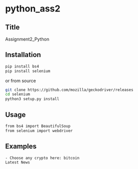 # python_ass2
## Title
Assignment2_Python
## Installation


```bash
pip install bs4
pip install selenium
```
or from source

```bash
git clone https://github.com/mozilla/geckodriver/releases
cd selenium
python3 setup.py install
```
## Usage
```bash
from bs4 import BeautifulSoup
from selenium import webdriver
```
## Examples 
```bash
- Choose any crypto here: bitcoin
Latest News

